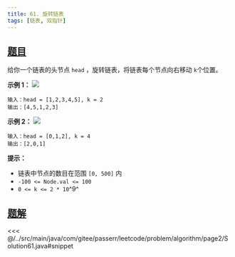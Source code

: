 ```yaml
---
title: 61. 旋转链表
tags: [链表, 双指针]
---
```



## [题目](https://leetcode.cn/problems/rotate-list/)
给你一个链表的头节点 `head` ，旋转链表，将链表每个节点向右移动 `k`个位置。

**示例 1：**
![](https://assets.leetcode.com/uploads/2020/11/13/rotate1.jpg)

```
输入：head = [1,2,3,4,5], k = 2
输出：[4,5,1,2,3]
```

**示例 2：**
![](https://assets.leetcode.com/uploads/2020/11/13/roate2.jpg)

```
输入：head = [0,1,2], k = 4
输出：[2,0,1]
```

**提示：**

* 链表中节点的数目在范围 `[0, 500]` 内
* `-100 <= Node.val <= 100`
* `0 <= k <= 2 * 10`^9^


## [题解](https://github.com/PasseRR/JavaLeetCode/blob/master/src/main/java/com/gitee/passerr/leetcode/problem/algorithm/page2/Solution61.java)

<<< @/../src/main/java/com/gitee/passerr/leetcode/problem/algorithm/page2/Solution61.java#snippet
